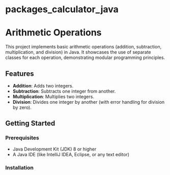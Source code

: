 # packages_calculator_java
# Arithmetic Operations

This project implements basic arithmetic operations (addition, subtraction, multiplication, and division) in Java. It showcases the use of separate classes for each operation, demonstrating modular programming principles.

## Features

- **Addition**: Adds two integers.
- **Subtraction**: Subtracts one integer from another.
- **Multiplication**: Multiplies two integers.
- **Division**: Divides one integer by another (with error handling for division by zero).

## Getting Started

### Prerequisites

- Java Development Kit (JDK) 8 or higher
- A Java IDE (like IntelliJ IDEA, Eclipse, or any text editor)

### Installation
